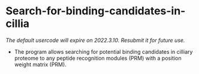 # Search-for-binding-candidates-in-cillia
*The default usercode will expire on 2022.3.10. Resubmit it for future use.*
* The program allows searching for potential binding candidates in cilliary proteome to any peptide recognition modules (PRM) with a position weight matrix (PRM).
